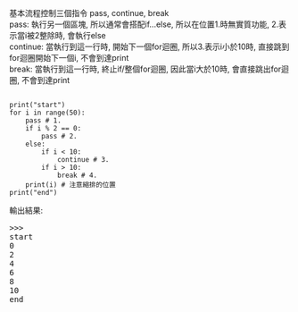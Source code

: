 

基本流程控制三個指令 pass, continue, break  
pass: 執行另一個區塊, 所以通常會搭配if...else, 所以在位置1.時無實質功能, 2.表示當i被2整除時, 會執行else  
continue: 當執行到這一行時, 開始下一個for迴圈, 所以3.表示i小於10時, 直接跳到for迴圈開始下一個i, 不會到達print  
break: 當執行到這一行時, 終止if/整個for迴圈, 因此當i大於10時, 會直接跳出for迴圈, 不會到達print  


<pre><code>
print("start")
for i in range(50):
    pass # 1.
    if i % 2 == 0:
        pass # 2.
    else:
        if i < 10:
            continue # 3.
        if i > 10:
            break # 4.
    print(i) # 注意縮排的位置
print("end")
</code></pre>

輸出結果:
<pre>>>> 
start
0
2
4
6
8
10
end
</pre>
